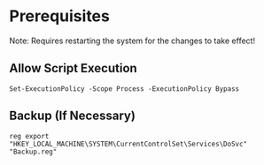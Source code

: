 # Prerequisites

Note: Requires restarting the system for the changes to take effect!

## Allow Script Execution

```shell
Set-ExecutionPolicy -Scope Process -ExecutionPolicy Bypass
```

## Backup (If Necessary)

```shell
reg export "HKEY_LOCAL_MACHINE\SYSTEM\CurrentControlSet\Services\DoSvc" "Backup.reg"
```

